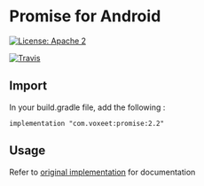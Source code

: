 # Promise for Android

[![License: Apache 2](https://img.shields.io/badge/License-Apache2-blue.svg)](./LICENSE.md)

[![Travis](https://travis-ci.org/voxeet/sdk-android-lib-promise.svg?branch=master)](https://travis-ci.org/voxeet/sdk-android-lib-promise)

## Import

In your build.gradle file, add the following :

```
implementation "com.voxeet:promise:2.2"
```

## Usage

Refer to [original implementation](https://github.com/codab/android_promise) for documentation